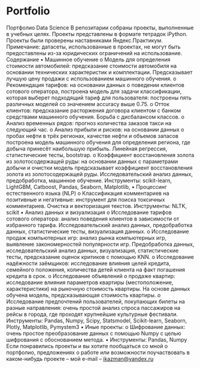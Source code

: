 # Portfolio
Портфолио Data Science
В репозитарии собраны проекты, выполненные в учебных целях. Проекты представлены в формате тетрадок iPython. Проекты были проверены наставниками Яндекс.Практикум.
Примечание: датасеты, использованные в проектах, не могут быть предоставлены из-за юридических ограничений на использование.
Содержание
•	Машинное обучение
o	Модель для определения стоимости автомобилей: предсказание стоимости автомобиля на основании технических характеристик и комплектации. Предсказывает лучшую цену продажи с использованием машинного обучения.
o	Рекомендация тарифов: на основании данных о поведении клиентов сотового оператора, построена модель для задачи классификации, которая выберет подходящий тариф для пользователя: построены пять различных моделей со значением accuracy выше 0.75.
o	Отток клиентов: предсказание расторжения договора клиентом с банком средствами машинного обучения. Борьба с дисбалансом классов.
o	Анализ временных рядов: прогноз количества заказов такси на следующий час.
o	Анализ прибыли и рисков: на основании данных о пробах нефти в трёх регионах, качестве нефти и объемов запасов построена модель машинного обучения для определения региона, где добыча принесёт наибольшую прибыль. Линейная регрессия, статистические тесты, bootstrap.
o	Коэффициент восстановления золота из золотосодержащей руды: на основании данных с параметрами добычи и очистки модель предсказывает коэффициент восстановления золота из золотосодержащей руды. Исследовательский анализ данных, предобработка, машинное обучение.
Инструменты: scikit-learn, LightGBM, Catboost, Pandas, Seaborn, Matplotlib,
•	Процессинг естественного языка (NLP)
o	Классификация комментариев на позитивные и негативные: инструмент для поиска токсичных комментариев. Очистка и векторизация текстов.
Инструменты: NLTK, scikit
•	Анализ данных и визуализация
o	Исследование тарифов сотового оператора: анализ поведения клиентов в зависимости от избранного тарифа. Исследовательский анализ данных, предобработка данных, статистические тесты, визуализация данных.
o	Исследование продаж компьютерных игр: анализ рынка компьютерных игр, выявление закономерностей популярности игр. Предобработка данных, исследовательский анализ данных, визуализация, статистические тесты, предсказание оценок критиков с помощью KNN.
o	Исследование надёжности заёмщиков: исследование влияния целей кредита, семейного положения, количества детей клиента на факт погашения кредита в срок.
o	Исследование объявлений о продаже квартир: исследование влияния параметров квартиры (местоположение, характеристики) на рыночную стоимость квартиры. На основе данных обучена модель, предсказывающая стоимость квартиры.
o	Исследование предпочтений пользователей, покупающих билеты на разные направления: очень простой анализ спроса пассажиров на рейсы в города, где проходят крупнейшие культурные фестивали.
Инструменты: Pandas, Numpy, Scipy, Statsmodel, Scikit-learn, Seaborn, Plotly, Matplotlib, Pymystem3
•	Иные проекты:
o	Шифрование данных: очень простое преобразование данных с помощью Numpy с целью шифрования с обоснованием метода.
•	Инструменты: Pandas, Numpy
Если понравились проекты и вы хотите пообщаться со мной о портфолио, предложениях о работе или возможности поучаствовать в каком-нибудь проекте – мой e-mail – ikazman@yandex.ru
